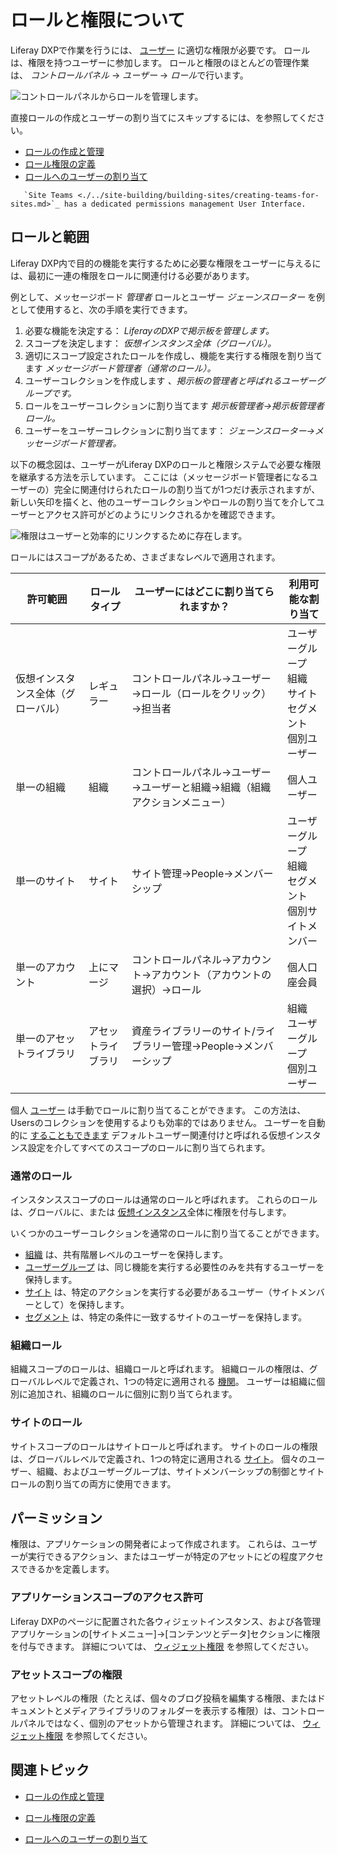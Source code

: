# ロールと権限について

Liferay DXPで作業を行うには、 [ユーザー](./../users/understanding-users.md) に適切な権限が必要です。 ロールは、権限を持つユーザーに参加します。 ロールと権限のほとんどの管理作業は、 *コントロールパネル* → *ユーザー* → *ロール*で行います。

![コントロールパネルからロールを管理します。](./understanding-roles-and-permissions/images/03.png)

直接ロールの作成とユーザーの割り当てにスキップするには、を参照してください。

  - [ロールの作成と管理](./creating-and-managing-roles.md)
  - [ロール権限の定義](./defining-role-permissions.md)
  - [ロールへのユーザーの割り当て](./assigning-users-to-roles.md)

<!-- end list -->

``` note::
   `Site Teams <./../site-building/building-sites/creating-teams-for-sites.md>`_ has a dedicated permissions management User Interface.
```

## ロールと範囲

Liferay DXP内で目的の機能を実行するために必要な権限をユーザーに与えるには、最初に一連の権限をロールに関連付ける必要があります。

例として、メッセージボード *管理者* ロールとユーザー *ジェーンスローター* を例として使用すると、次の手順を実行できます。

1.  必要な機能を決定する： *LiferayのDXPで掲示板を管理します。*
2.  スコープを決定します： *仮想インスタンス全体（グローバル）。*
3.  適切にスコープ設定されたロールを作成し、機能を実行する権限を割り当てます *メッセージボード管理者（通常のロール）。*
4.  ユーザーコレクションを作成します *、掲示板の管理者と呼ばれるユーザーグループです。*
5.  ロールをユーザーコレクションに割り当てます *掲示板管理者→掲示板管理者ロール。*
6.  ユーザーをユーザーコレクションに割り当てます： *ジェーンスローター→メッセージボード管理者。*

以下の概念図は、ユーザーがLiferay DXPのロールと権限システムで必要な権限を継承する方法を示しています。 ここには（メッセージボード管理者になるユーザーの）完全に関連付けられたロールの割り当てが1つだけ表示されますが、新しい矢印を描くと、他のユーザーコレクションやロールの割り当てを介してユーザーとアクセス許可がどのようにリンクされるかを確認できます。

![権限はユーザーと効率的にリンクするために存在します。](./understanding-roles-and-permissions/images/02.png)

ロールにはスコープがあるため、さまざまなレベルで適用されます。

| 許可範囲              | ロールタイプ    | ユーザーにはどこに割り当てられますか？                    | 利用可能な割り当て                                                                    |
| ----------------- | --------- | -------------------------------------- | ---------------------------------------------------------------------------- |
| 仮想インスタンス全体（グローバル） | レギュラー     | コントロールパネル→ユーザー→ロール（ロールをクリック）→担当者       | ユーザーグループ <br />組織 <br />サイト <br />セグメント <br />個別ユーザー |
| 単一の組織             | 組織        | コントロールパネル→ユーザー→ユーザーと組織→組織（組織アクションメニュー） | 個人ユーザー                                                                       |
| 単一のサイト            | サイト       | サイト管理→People→メンバーシップ                   | ユーザーグループ <br />組織 <br />セグメント <br />個別サイトメンバー              |
| 単一のアカウント          | 上にマージ     | コントロールパネル→アカウント→アカウント（アカウントの選択）→ロール    | 個人口座会員                                                                       |
| 単一のアセットライブラリ      | アセットライブラリ | 資産ライブラリーのサイト/ライブラリー管理→People→メンバーシップ   | 組織 <br />ユーザーグループ <br /> 個別ユーザー                                  |

個人 [ユーザー](./../users/understanding-users.md) は手動でロールに割り当てることができます。 この方法は、Usersのコレクションを使用するよりも効率的ではありません。 ユーザーを自動的に [することもできます](../../system-administration/virtual-instances/configuring-a-virtual-instance-users.md#default-user-associations) デフォルトユーザー関連付けと呼ばれる仮想インスタンス設定を介してすべてのスコープのロールに割り当てられます。

### 通常のロール

インスタンススコープのロールは通常のロールと呼ばれます。 これらのロールは、グローバルに、または [仮想インスタンス](./../../system-administration/virtual_instances.rst)全体に権限を付与します。

いくつかのユーザーコレクションを通常のロールに割り当てることができます。

  - [組織](./../organizations/understanding-organizations.md) は、共有階層レベルのユーザーを保持します。
  - [ユーザーグループ](./../user-groups/creating-and-managing-user-groups.md) は、同じ機能を実行する必要性のみを共有するユーザーを保持します。
  - [サイト](./../../site-building/building-sites/adding-members-to-sites.md) は、特定のアクションを実行する必要があるユーザー（サイトメンバーとして）を保持します。
  - [セグメント](./../../site-building/personalizing-site-experience/segmentation/creating-and-managing-user-segments.md) は、特定の条件に一致するサイトのユーザーを保持します。

### 組織ロール

組織スコープのロールは、組織ロールと呼ばれます。 組織ロールの権限は、グローバルレベルで定義され、1つの特定に適用される [機関](../../users-and-permissions/organizations/understanding-organizations.md)。 ユーザーは組織に個別に追加され、組織のロールに個別に割り当てられます。

### サイトのロール

サイトスコープのロールはサイトロールと呼ばれます。 サイトのロールの権限は、グローバルレベルで定義され、1つの特定に適用される [サイト](../../site-building/introduction-to-site-building.md)。 個々のユーザー、組織、およびユーザーグループは、サイトメンバーシップの制御とサイトロールの割り当ての両方に使用できます。

## パーミッション

権限は、アプリケーションの開発者によって作成されます。 これらは、ユーザーが実行できるアクション、またはユーザーが特定のアセットにどの程度アクセスできるかを定義します。

### アプリケーションスコープのアクセス許可

Liferay DXPのページに配置された各ウィジェットインスタンス、および各管理アプリケーションの[サイトメニュー]→[コンテンツとデータ]セクションに権限を付与できます。 詳細については、 [ウィジェット権限](./../../site-building/widget-permissions.md) を参照してください。

### アセットスコープの権限

アセットレベルの権限（たとえば、個々のブログ投稿を編集する権限、またはドキュメントとメディアライブラリのフォルダーを表示する権限）は、コントロールパネルではなく、個別のアセットから管理されます。 詳細については、 [ウィジェット権限](./../../site-building/widget-permissions.md) を参照してください。

## 関連トピック

  - [ロールの作成と管理](./creating-and-managing-roles.md)

  - [ロール権限の定義](./defining-role-permissions.md)

  - [ロールへのユーザーの割り当て](./assigning-users-to-roles.md)
